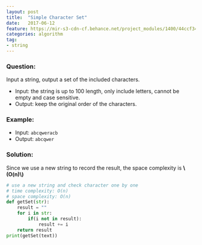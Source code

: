 ```yaml
---
layout: post
title:  "Simple Character Set"
date:   2017-06-12
feature: https://mir-s3-cdn-cf.behance.net/project_modules/1400/44ccf349535589.58b77ea8a4467.jpg
categories: algorithm
tag:
- string
---
```

### Question: 
Input a string, output a set of the included characters.
- Input: the string is up to 100 length, only include letters, cannot be empty and case sensitive.
- Output: keep the original order of the characters.

### Example:
- Input: `abcqweracb`
- Output: `abcqwer`

### Solution:
Since we use a new string to record the result, the space complexity is __\\(O\(n\)\\)__
```python
# use a new string and check character one by one
# time complexity: O(n)
# space complexity: O(n)
def getSet(str):
	result = ""
	for i in str:
		if(i not in result):
			result += i
	return result
print(getSet(text))
```